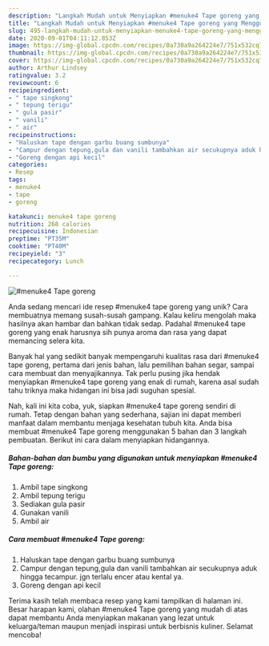 ```yaml
---
description: "Langkah Mudah untuk Menyiapkan #menuke4 Tape goreng yang Menggugah Selera"
title: "Langkah Mudah untuk Menyiapkan #menuke4 Tape goreng yang Menggugah Selera"
slug: 495-langkah-mudah-untuk-menyiapkan-menuke4-tape-goreng-yang-menggugah-selera
date: 2020-09-01T04:11:12.853Z
image: https://img-global.cpcdn.com/recipes/0a730a9a264224e7/751x532cq70/menuke4-tape-goreng-foto-resep-utama.jpg
thumbnail: https://img-global.cpcdn.com/recipes/0a730a9a264224e7/751x532cq70/menuke4-tape-goreng-foto-resep-utama.jpg
cover: https://img-global.cpcdn.com/recipes/0a730a9a264224e7/751x532cq70/menuke4-tape-goreng-foto-resep-utama.jpg
author: Arthur Lindsey
ratingvalue: 3.2
reviewcount: 6
recipeingredient:
- " tape singkong"
- " tepung terigu"
- " gula pasir"
- " vanili"
- " air"
recipeinstructions:
- "Haluskan tape dengan garbu buang sumbunya"
- "Campur dengan tepung,gula dan vanili tambahkan air secukupnya aduk hingga tecampur. jgn terlalu encer atau kental ya."
- "Goreng dengan api kecil"
categories:
- Resep
tags:
- menuke4
- tape
- goreng

katakunci: menuke4 tape goreng 
nutrition: 268 calories
recipecuisine: Indonesian
preptime: "PT35M"
cooktime: "PT40M"
recipeyield: "3"
recipecategory: Lunch

---
```



![#menuke4 Tape goreng](https://img-global.cpcdn.com/recipes/0a730a9a264224e7/751x532cq70/menuke4-tape-goreng-foto-resep-utama.jpg)

Anda sedang mencari ide resep #menuke4 tape goreng yang unik? Cara membuatnya memang susah-susah gampang. Kalau keliru mengolah maka hasilnya akan hambar dan bahkan tidak sedap. Padahal #menuke4 tape goreng yang enak harusnya sih punya aroma dan rasa yang dapat memancing selera kita.

Banyak hal yang sedikit banyak mempengaruhi kualitas rasa dari #menuke4 tape goreng, pertama dari jenis bahan, lalu pemilihan bahan segar, sampai cara membuat dan menyajikannya. Tak perlu pusing jika hendak menyiapkan #menuke4 tape goreng yang enak di rumah, karena asal sudah tahu triknya maka hidangan ini bisa jadi suguhan spesial.




Nah, kali ini kita coba, yuk, siapkan #menuke4 tape goreng sendiri di rumah. Tetap dengan bahan yang sederhana, sajian ini dapat memberi manfaat dalam membantu menjaga kesehatan tubuh kita. Anda bisa membuat #menuke4 Tape goreng menggunakan 5 bahan dan 3 langkah pembuatan. Berikut ini cara dalam menyiapkan hidangannya.

<!--inarticleads1-->

##### Bahan-bahan dan bumbu yang digunakan untuk menyiapkan #menuke4 Tape goreng:

1. Ambil  tape singkong
1. Ambil  tepung terigu
1. Sediakan  gula pasir
1. Gunakan  vanili
1. Ambil  air




<!--inarticleads2-->

##### Cara membuat #menuke4 Tape goreng:

1. Haluskan tape dengan garbu buang sumbunya
1. Campur dengan tepung,gula dan vanili tambahkan air secukupnya aduk hingga tecampur. jgn terlalu encer atau kental ya.
1. Goreng dengan api kecil




Terima kasih telah membaca resep yang kami tampilkan di halaman ini. Besar harapan kami, olahan #menuke4 Tape goreng yang mudah di atas dapat membantu Anda menyiapkan makanan yang lezat untuk keluarga/teman maupun menjadi inspirasi untuk berbisnis kuliner. Selamat mencoba!
